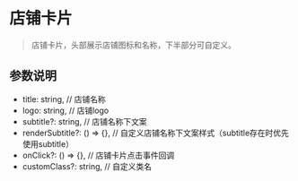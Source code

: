 # 店铺卡片

> 店铺卡片，头部展示店铺图标和名称，下半部分可自定义。

## 参数说明

- title: string, // 店铺名称
- logo: string, // 店铺logo
- subtitle?: string, // 店铺名称下文案
- renderSubtitle?: () => {}, // 自定义店铺名称下文案样式（subtitle存在时优先使用subtitle）
- onClick?: () => {}, // 店铺卡片点击事件回调
- customClass?: string, // 自定义类名




